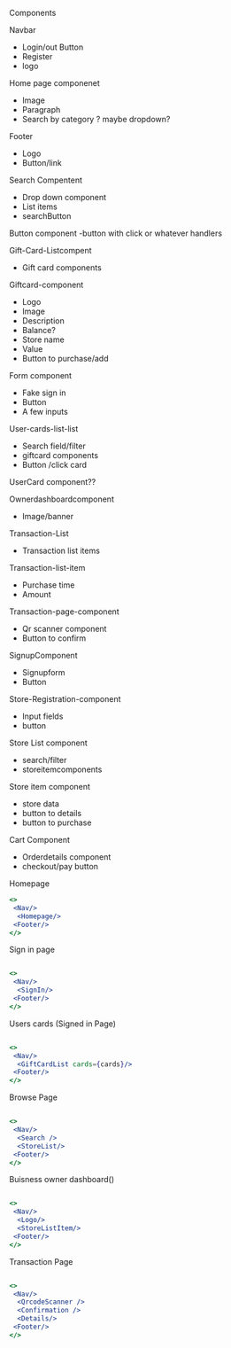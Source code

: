 Components

Navbar
- Login/out Button
- Register
- logo

Home page componenet
- Image
- Paragraph
-  Search by category ? maybe dropdown? 

Footer
- Logo
- Button/link

Search Compentent
- Drop down component
- List items 
- searchButton

Button component
-button with click or whatever handlers

Gift-Card-Listcompent
- Gift card components

Giftcard-component
- Logo
- Image
- Description
- Balance?
- Store name
- Value
- Button to purchase/add

Form component
- Fake sign in
- Button
- A few inputs

User-cards-list-list
- Search field/filter
- giftcard components
- Button /click card

UserCard component??

Ownerdashboardcomponent
- Image/banner

Transaction-List
- Transaction list items

Transaction-list-item
- Purchase time
- Amount

Transaction-page-component
- Qr scanner component
- Button to confirm

SignupComponent
- Signupform
- Button

Store-Registration-component
- Input fields
- button

Store List component
- search/filter
- storeitemcomponents

Store item component
- store data
- button to details
- button to purchase

Cart Component
- Orderdetails component
- checkout/pay button


Homepage

```jsx
<>
 <Nav/>
  <Homepage/>
 <Footer/>
</>

```

Sign in page

```jsx

<>
 <Nav/>
  <SignIn/>
 <Footer/>
</>

```
Users cards (Signed in Page)
```jsx

<>
 <Nav/>
  <GiftCardList cards={cards}/>
 <Footer/>
</>

```
Browse Page
```jsx

<>
 <Nav/>
  <Search />
  <StoreList/>
 <Footer/>
</>

```

Buisness owner dashboard()

```jsx

<>
 <Nav/>
  <Logo/>
  <StoreListItem/>
 <Footer/>
</>
```

Transaction Page

```jsx

<>
 <Nav/>
  <QrcodeScanner />
  <Confirmation />
  <Details/>
 <Footer/>
</>
```